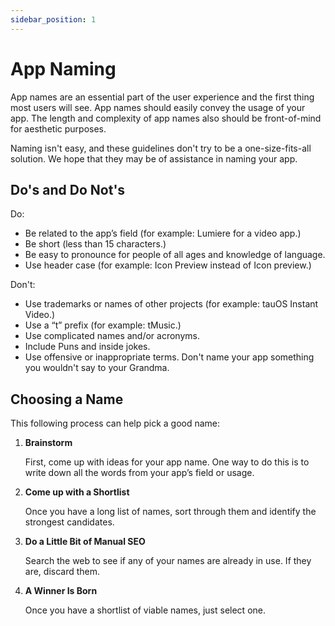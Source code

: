 ```yaml
---
sidebar_position: 1
---
```


# App Naming

App names are an essential part of the user experience and the first thing most users will see. App names should easily convey the usage of your app. The length and complexity of app names also should be front-of-mind for aesthetic purposes.

Naming isn't easy, and these guidelines don't try to be a one-size-fits-all solution. We hope that they may be of assistance in naming your app.

## Do's and Do Not's

Do:
- Be related to the app’s field (for example: Lumiere for a video app.)
- Be short (less than 15 characters.)
- Be easy to pronounce for people of all ages and knowledge of language.
- Use header case (for example: Icon Preview instead of Icon preview.)

Don't:
- Use trademarks or names of other projects (for example: tauOS Instant Video.)
- Use a “t” prefix (for example: tMusic.)
- Use complicated names and/or acronyms.
- Include Puns and inside jokes.
- Use offensive or inappropriate terms. Don't name your app something you wouldn't say to your Grandma.

## Choosing a Name

This following process can help pick a good name:

1. **Brainstorm**

    First, come up with ideas for your app name. One way to do this is to write down all the words from your app’s field or usage.

2. **Come up with a Shortlist**

    Once you have a long list of names, sort through them and identify the strongest candidates.

3. **Do a Little Bit of Manual SEO**

    Search the web to see if any of your names are already in use. If they are, discard them.

4. **A Winner Is Born**

    Once you have a shortlist of viable names, just select one.